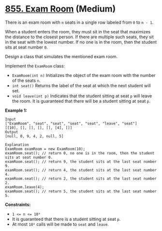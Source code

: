 # [855. Exam Room][link] (Medium)

[link]: https://leetcode.cn/problems/exam-room/

There is an exam room with `n` seats in a single row labeled from `0` to `n - 1`.

When a student enters the room, they must sit in the seat that maximizes the distance to the closest
person. If there are multiple such seats, they sit in the seat with the lowest number. If no one is
in the room, then the student sits at seat number `0`.

Design a class that simulates the mentioned exam room.

Implement the `ExamRoom` class:

- `ExamRoom(int n)` Initializes the object of the exam room with the number of the seats `n`.
- `int seat()` Returns the label of the seat at which the next student will set.
- `void leave(int p)` Indicates that the student sitting at seat `p` will leave the room. It is
guaranteed that there will be a student sitting at seat `p`.

**Example 1:**

```
Input
["ExamRoom", "seat", "seat", "seat", "seat", "leave", "seat"]
[[10], [], [], [], [], [4], []]
Output
[null, 0, 9, 4, 2, null, 5]

Explanation
ExamRoom examRoom = new ExamRoom(10);
examRoom.seat(); // return 0, no one is in the room, then the student sits at seat number 0.
examRoom.seat(); // return 9, the student sits at the last seat number 9.
examRoom.seat(); // return 4, the student sits at the last seat number 4.
examRoom.seat(); // return 2, the student sits at the last seat number 2.
examRoom.leave(4);
examRoom.seat(); // return 5, the student sits at the last seat number 5.
```

**Constraints:**

- `1 <= n <= 10⁹`
- It is guaranteed that there is a student sitting at seat `p`.
- At most `10⁴` calls will be made to `seat` and `leave`.
